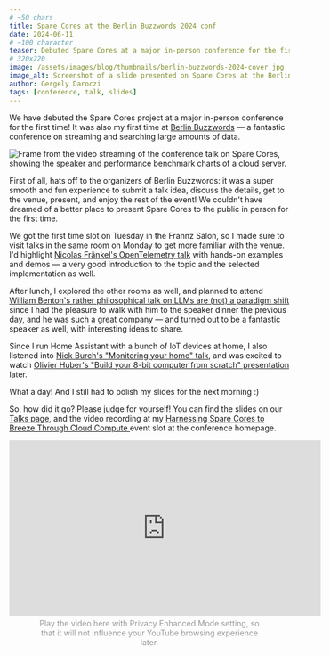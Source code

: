 ```yaml
---
# ~50 chars
title: Spare Cores at the Berlin Buzzwords 2024 conf
date: 2024-06-11
# ~100 character
teaser: Debuted Spare Cores at a major in-person conference for the first time! Slides and video recording available.
# 320x220
image: /assets/images/blog/thumbnails/berlin-buzzwords-2024-cover.jpg
image_alt: Screenshot of a slide presented on Spare Cores at the Berlin Buzzwords 2024 conference.
author: Gergely Daroczi
tags: [conference, talk, slides]
---
```


We have debuted the Spare Cores project at a major in-person
conference for the first time! It was also my first time at
<a href="https://2024.berlinbuzzwords.de/" target="_blank" rel="noopener">Berlin Buzzwords</a>
— a fantastic conference on streaming and searching large amounts of data.

<div class="text-center m-2.5 mt-8 mb-6">
  <img class="zoomin w-full"
    title="Frame from the video streaming of the conference talk on Spare Cores, showing the speaker and performance benchmark charts of a cloud server."
    src="/assets/images/blog/berlin-buzzwords-2024-speaking.webp"/>
</div>

First of all, hats off to the organizers of Berlin Buzzwords: it was a
super smooth and fun experience to submit a talk idea, discuss the
details, get to the venue, present, and enjoy the rest of the event!
We couldn't have dreamed of a better place to present Spare Cores to
the public in person for the first time.

We got the first time slot on Tuesday in the Frannz Salon, so I made
sure to visit talks in the same room on Monday to get more familiar
with the venue. I'd highlight
<a href="https://program.berlinbuzzwords.de/bbuzz24/talk/HMQMDH/" target="_blank" rel="noopener">
Nicolas Fränkel's OpenTelemetry talk</a>
with hands-on examples and demos — a very good introduction
to the topic and the selected implementation as well.

After lunch, I explored the other rooms as well, and planned to attend
<a href="https://program.berlinbuzzwords.de/bbuzz24/talk/EDT99N/" target="_blank" rel="noopener">
William Benton's rather philosophical talk on LLMs are (not) a paradigm shift</a>
since I had the pleasure
to walk with him to the speaker dinner the previous day, and he was
such a great company — and turned out to be a fantastic speaker as well,
with interesting ideas to share.

Since I run Home Assistant with a bunch of IoT devices at home,
I also listened into
<a href="https://program.berlinbuzzwords.de/bbuzz24/talk/BQTZHK/" target="_blank" rel="noopener">
Nick Burch's "Monitoring your home" talk</a>,
and was excited to watch
<a href="https://program.berlinbuzzwords.de/bbuzz24/talk/BVGPGZ/" target="_blank" rel="noopener">
Olivier Huber's "Build your 8-bit computer from scratch" presentation</a> later.

What a day! And I still had to polish my slides for the next morning :)

So, how did it go? Please judge for yourself! You can find the slides
on our [Talks page](/talks), and the video recording at my
<a href="https://program.berlinbuzzwords.de/bbuzz24/talk/ZDLK3M/" target="_blank" rel="noopener">
Harnessing Spare Cores to Breeze Through Cloud Compute </a>
event slot at the conference homepage.

<iframe width="560" height="315" src="https://www.youtube-nocookie.com/embed/dasElRVS3FI?si=VysA_IKunBJv0Mfd" title="YouTube video player: Gergely Daroczi – Harnessing Spare Cores to Breeze Through Cloud Compute" frameborder="0" allow="accelerometer; autoplay; clipboard-write; encrypted-media; gyroscope; picture-in-picture; web-share" referrerpolicy="strict-origin-when-cross-origin" allowfullscreen style="margin: 0 auto;"></iframe>

<p style="margin: 5px 50px 20px 50px; text-align: center;color: #999;">Play the video
here with Privacy Enhanced Mode setting, so that it will not influence
your YouTube browsing experience later.</p>
